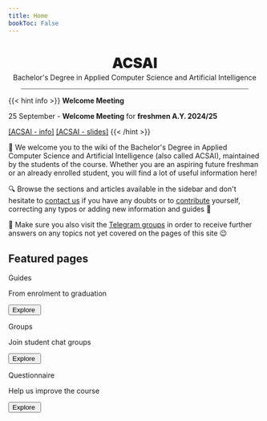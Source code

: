 ```yaml
---
title: Home
bookToc: False
---
```


<h1 align="center" class="title_grad" id="title_grad_acsai" style="font-weight: 900">ACSAI</h1>
<p align="center" style="margin-top: -15px">Bachelor's Degree in Applied Computer Science and Artificial Intelligence</p>

<div style="width: 90%; height: 1px; background-color: #606060; margin-left: auto; margin-right: auto"></div>

{{< hint info >}}
<i class="fa-solid fa-circle-info" style="color: #74C0FC;"></i> **Welcome Meeting**

25 September - **Welcome Meeting** for **freshmen A.Y. 2024/25**

[[ACSAI - info]](/30786/info/freshmen/timeline/#september-25-2024-welcome-meeting-for-new-students) [[ACSAI - slides]](/content/pdf/Welcome%20Day%20-%20ACSAI.pdf)
{{< /hint >}}

👋 We welcome you to the wiki of the Bachelor's Degree in Applied Computer Science and Artificial Intelligence (also called ACSAI), maintained by the students of the course. Whether you are an aspiring future freshman or an already enrolled student, you will find a lot of useful information here!

🔍 Browse the sections and articles available in the sidebar and don't hesitate to [contact us](contributing/contacts/) if you have any doubts or to [contribute](contributing/how-to-contribute/) yourself, correcting any typos or adding new information and guides 💪

👥 Make sure you also visit the [Telegram groups](channels/groups) in order to receive further answers on any topics not yet covered on the pages of this site 😉

## Featured pages
<div class="home_evid">
    <div class="home_page" id="home_timeline">
        <p class="home_box_text_title" id="home_wiki_text">Guides</p>
        <p class="home_box_text">From enrolment to graduation</p>
        <button class="explore_more" onclick="window.location.href = 'info/freshmen/timeline/'">Explore&nbsp<i class="fa-solid fa-arrow-right"></i></button>
    </div>
    <div class="home_page" id="home_ssn_groups">
        <p class="home_box_text_title" id="home_wiki_text">Groups</p>
        <p class="home_box_text">Join student chat groups</p>
        <button class="explore_more" onclick="window.location.href = 'channels/groups/'">Explore&nbsp<i class="fa-solid fa-arrow-right"></i></button>
    </div>
    <div class="home_page" id="home_questionnaire">
        <p class="home_box_text_title" id="home_enroll_text">Questionnaire</p>
        <p class="home_box_text">Help us improve the course</p>
        <button class="explore_more" onclick="window.location.href = 'contributing/questionnaire/'">Explore&nbsp<i class="fa-solid fa-arrow-right"></i></button>
    </div>
</div>
